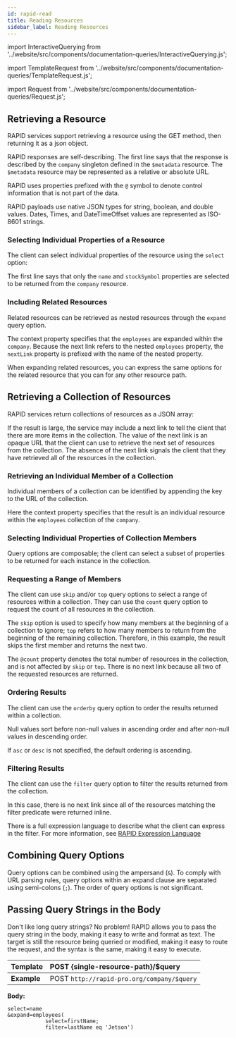 ```yaml
---
id: rapid-read
title: Reading Resources
sidebar_label: Reading Resources
---
```


import InteractiveQuerying from '../website/src/components/documentation-queries/InteractiveQuerying.js';

import TemplateRequest from '../website/src/components/documentation-queries/TemplateRequest.js';

import Request from '../website/src/components/documentation-queries/Request.js';

## Retrieving a Resource

RAPID services support retrieving a resource using the GET method, then returning it as a json object.

<TemplateRequest command="GET" query="{resource-path}"/>

<InteractiveQuerying defaultQuery="company" id="1"/>

RAPID responses are self-describing. 
The first line says that the response is described by the `company` singleton defined in the `$metadata` resource. 
The `$metadata` resource may be represented as a relative or absolute URL.

RAPID uses properties prefixed with the `@` symbol to denote control information that is not part of the data.

RAPID payloads use native JSON types for string, boolean, and double values. 
Dates, Times, and DateTimeOffset values are represented as ISO-8601 strings.

### Selecting Individual Properties of a Resource

The client can select individual properties of the resource using the `select` option:

<TemplateRequest command="GET" query="{resource-path}?select={propertyName,…}"/>

<InteractiveQuerying defaultQuery="company?select=name,stockSymbol" id="2"/>

The first line says that only the `name` and `stockSymbol` properties are selected to be returned from the `company` resource.

### Including Related Resources

Related resources can be retrieved as nested resources through the `expand` query option.

<TemplateRequest command="GET" query="{collection-resource-path}?expand={navigationProperty,…}"/>

<InteractiveQuerying defaultQuery="company?expand=employees" id="3"/>

The context property specifies that the `employees` are expanded within the `company`. 
Because the next link refers to the nested `employees` property, the `nextLink` property is prefixed with the name of the nested property.

When expanding related resources, 
you can express the same options for the related resource that you can for any other resource path.

<TemplateRequest command="GET" query="{collection-resource-path}?expand={navigationProp(queryOptions),…}"/>

<InteractiveQuerying defaultQuery="company?expand=employees(select=firstName)" id="4"/>

## Retrieving a Collection of Resources

RAPID services return collections of resources as a JSON array:                                              

<TemplateRequest command="GET" query="{collection-resource-path}"/>

<InteractiveQuerying defaultQuery="company/employees" id="5"/>

If the result is large, the service may include a next link to tell the client that there are more items in the collection.
The value of the next link is an opaque URL that the client can use to retrieve the next set of resources from the collection. 
The absence of the next link signals the client that they have retrieved all of the resources in the collection.

### Retrieving an Individual Member of a Collection

Individual members of a collection can be identified by appending the key to the URL of the collection.

<TemplateRequest command="GET" query="{collection-resource-path}/{key}"/>

<InteractiveQuerying defaultQuery="company/employees/2" id="6"/>

Here the context property specifies that the result is an individual resource within the `employees` collection of the `company`.

### Selecting Individual Properties of Collection Members

Query options are composable;
the client can select a subset of properties to be returned for each instance in the collection.

<TemplateRequest command="GET" query="{collection-resource-path}?select={propertyName,…}"/>

<InteractiveQuerying defaultQuery="company/employees?select=lastName" id="7"/>

### Requesting a Range of Members

The client can use `skip` and/or `top` query options to select a range of resources within a collection.
They can use the `count` query option to request the count of all resources in the collection.

<TemplateRequest command="GET" query="{collection-resource-path}?skip={int}"/>

<Request command="GET" query="{collection-resource-path}?top={int}"/>

<Request command="GET" query="{collection-resource-path}?count=true"/>

<InteractiveQuerying defaultQuery="company/employees?skip=1&top=2&count=true" id="8"/>

The `skip` option is used to specify how many members at the beginning of a collection to ignore; `top` refers to how many members to return from the beginning of the remaining collection. Therefore, in this example, the result skips the first member and returns the next two.

The `@count` property denotes the total number of resources in the collection, and is not affected by `skip` or `top`. 
There is no next link because all two of the requested resources are returned.

### Ordering Results

The client can use the `orderby` query option to order the results returned within a collection.

<TemplateRequest command="GET" query="{collection-resource-path}?orderby={propertyName [asc \| desc],…}"/>

<InteractiveQuerying defaultQuery="company/employees?orderby=lastName asc, id desc" id="9"/>

Null values sort before non-null values in ascending order and after non-null values in descending order.

If `asc` or `desc` is not specified, the default ordering is ascending.

### Filtering Results

The client can use the `filter` query option to filter the results returned from the collection.

<TemplateRequest command="GET" query="{collection-resource-path}?filter={filter-expression}"/>

<InteractiveQuerying defaultQuery="company/employees?filter=lastName eq 'Jetson'" id="10"/>

In this case, there is no next link since all of the resources matching the filter predicate were returned inline.

There is a full expression language to describe what the client can express in the filter. 
For more information, see [RAPID Expression Language](./spec/rapid-pro-expression_language.md)

## Combining Query Options

Query options can be combined using the ampersand (`&`). 
To comply with URL parsing rules, query options within an expand clause are separated using semi-colons (`;`). 
The order of query options is not significant.

<TemplateRequest command="GET" query="{resource-path}?select={propertyName,…}&expand={navigationProperty(queryOptions),…}"/>

<InteractiveQuerying defaultQuery="/company?select=name&expand=employees(select=firstName;filter=lastName eq 'Jetson')" id="11"/>

## Passing Query Strings in the Body

Don't like long query strings? No problem!
RAPID allows you to pass the query string in the body, making it easy to write and format as text. 
The target is still the resource being queried or modified, making it easy to route the request,
and the syntax is the same, making it easy to execute.

| Template    | POST {single-resource-path}/\$query        |
| ----------- | :----------------------------------------- |
| **Example** | POST `http://rapid-pro.org/company/$query` |

**Body:**

    select=name
    &expand=employees(
                select=firstName;
                filter=lastName eq 'Jetson')

